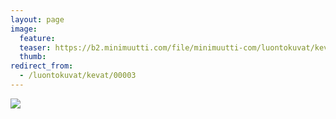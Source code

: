 ```yaml
---
layout: page
image:
  feature:
  teaser: https://b2.minimuutti.com/file/minimuutti-com/luontokuvat/kev%C3%A4t/IMG_20130510_055157-245px.jpg
  thumb:
redirect_from:
  - /luontokuvat/kevat/00003
---
```


[![](https://b2.minimuutti.com/file/minimuutti-com/luontokuvat/kev%C3%A4t/IMG_20130510_055157-800px.jpg)](https://dl.dropboxusercontent.com/sh/ea1wtnz7z734o12/AAB9_wRIqoC0_t5bxVCyppFBa/luontokuvat/kev%C3%A4t/IMG_20130510_055157.jpg)

